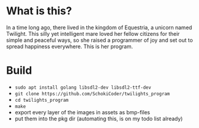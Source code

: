 # What is this?

In a time long ago, there lived in the kingdom of Equestria, a unicorn named
Twilight. This silly yet intelligent mare loved her fellow citizens for their
simple and peaceful ways, so she raised a programmer of joy and set out to
spread happiness everywhere.
This is her program.

# Build

- `sudo apt install golang libsdl2-dev libsdl2-ttf-dev`
- `git clone https://github.com/SchokiCoder/twilights_program`
- `cd twilights_program`
- `make`
- export every layer of the images in assets as bmp-files
- put them into the pkg dir (automating this, is on my todo list already)
